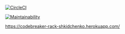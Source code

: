 [![CircleCI](https://circleci.com/gh/IgorShkidchenko/codebreaker_web-Rack/tree/master.svg?style=svg)](https://circleci.com/gh/IgorShkidchenko/codebreaker_web-Rack/tree/master)

[![Maintainability](https://api.codeclimate.com/v1/badges/913a75e8b7e487ba9945/maintainability)](https://codeclimate.com/github/IgorShkidchenko/codebreaker_web-Rack/maintainability)

https://codebreaker-rack-shkidchenko.herokuapp.com/
